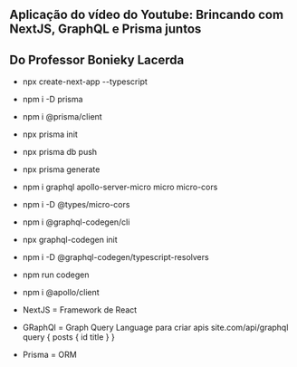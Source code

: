 ## Aplicação do vídeo do Youtube: Brincando com NextJS, GraphQL e Prisma juntos

## Do Professor Bonieky Lacerda

- npx create-next-app --typescript
- npm i -D prisma
- npm i @prisma/client
- npx prisma init
- npx prisma db push
- npx prisma generate
- npm i graphql apollo-server-micro micro micro-cors
- npm i -D @types/micro-cors
- npm i @graphql-codegen/cli
- npx graphql-codegen init
- npm i -D @graphql-codegen/typescript-resolvers
- npm run codegen
- npm i @apollo/client

- NextJS = Framework de React
- GRaphQl = Graph Query Language
  para criar apis
  site.com/api/graphql
  query {
    posts {
      id
      title
    }
  }
- Prisma = ORM